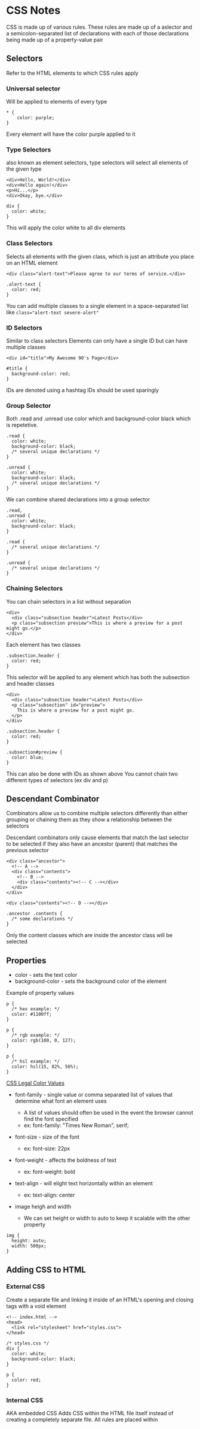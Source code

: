# CSS Notes

CSS is made up of various rules. These rules are made up of a aslector and a semicolon-separated list of declarations with each of those declarations being made up of a property-value pair

## Selectors
Refer to the HTML elements to which CSS rules apply

### Universal selector
Will be applied to elements of every type
```
* {
    color: purple;
}
```
Every element will have the color purple applied to it

### Type Selectors 
also known as element selectors, type selectors will select all elements of the given type

```
<div>Hello, World!</div>
<div>Hello again!</div>
<p>Hi...</p>
<div>Okay, bye.</div>

div {
  color: white;
}
```
This will apply the color white to all div elements

### Class Selectors
Selects all elements with the given class, which is just an attribute you place on an HTML element

```
<div class="alert-text">Please agree to our terms of service.</div>

.alert-text {
  color: red;
}
```

You can add multiple classes to a single element in a space-separated list like
```class="alert-text severe-alert"```

### ID Selectors
Similar to class selectors
Elements can only have a single ID but can have multiple classes
```
<div id="title">My Awesome 90's Page</div>

#title {
  background-color: red;
}
```
IDs are denoted using a hashtag
IDs should be used sparingly

### Group Selector
Both .read and .unread use color which and background-color black which is repetetive. 
```
.read {
  color: white;
  background-color: black;
  /* several unique declarations */
}

.unread {
  color: white;
  background-color: black;
  /* several unique declarations */
}
```
We can combine shared declarations into a group selector
```
.read,
.unread {
  color: white;
  background-color: black;
}

.read {
  /* several unique declarations */
}

.unread {
  /* several unique declarations */
}
```
### Chaining Selectors
You can chain selectors in a list without separation
```
<div>
  <div class="subsection header">Latest Posts</div>
  <p class="subsection preview">This is where a preview for a post might go.</p>
</div>
```
Each element has two classes
```
.subsection.header {
  color: red;
}
```
This selector will be applied to any element which has both the subsection and header classes

```
<div>
  <div class="subsection header">Latest Posts</div>
  <p class="subsection" id="preview">
    This is where a preview for a post might go.
  </p>
</div>

.subsection.header {
  color: red;
}

.subsection#preview {
  color: blue;
}
```
This can also be done with IDs as shown above
You cannot chain two different types of selectors (ex div and p)

## Descendant Combinator
Combinators allow us to combine multiple selectors differently than either grouping or chaining them as they show a relationship between the selectors

Descendant combinators only cause elements that match the last selector to be selected if they also have an ancestor (parent) that matches the previous selector
```
<div class="ancestor">
  <!-- A -->
  <div class="contents">
    <!-- B -->
    <div class="contents"><!-- C --></div>
  </div>
</div>

<div class="contents"><!-- D --></div>

.ancestor .contents {
  /* some declarations */
}
```
Only the content classes which are inside the ancestor class will be selected

## Properties

* color - sets the text color
* background-color - sets the background color of the element

Example of property values
```
p {
  /* hex example: */
  color: #1100ff;
}

p {
  /* rgb example: */
  color: rgb(100, 0, 127);
}

p {
  /* hsl example: */
  color: hsl(15, 82%, 56%);
}
```
[CSS Legal Color Values](https://www.w3schools.com/cssref/css_colors_legal.php)

* font-family - single value or comma separated list of values that determine what font an element uses
  * A list of values should often be used in the event the browser cannot find the font specified
  * ex: font-family: "Times New Roman", serif;

* font-size - size of the font
  * ex: font-size: 22px

* font-weight - affects the boldness of text
  * ex: font-weight: bold

* text-align - will elight text horizontally within an element
  * ex: text-align: center

* image heigh and width
  * We can set height or width to auto to keep it scalable with the other property
```
img {
  height: auto;
  width: 500px;
}
```
## Adding CSS to HTML

### External CSS
Create a separate file and linking it inside of an HTML's opening and closing <head> tags with a void <link> element
```
<!-- index.html -->
<head>
  <link rel="stylesheet" href="styles.css">
</head>

/* styles.css */
div {
  color: white;
  background-color: black;
}

p {
  color: red;
}
```
### Internal CSS
AKA embedded CSS
Adds CSS within the HTML file itself instead of creating a completely separate file. All rules are placed within <style> elements inside of the <head> element

Useful for making a single page different

### Inline CSS
Adds styles directly to HTML elements but isn't recommended
```
<body>
  <div style="color: white; background-color: black;">...</div>
</body>

## The Cascade of CSS
Browsers have default styles which can explain unaccounted for or unintentional results on our webpages.

The 'cascade' is what determines which rules actually get applied to our HTML. There are different factors that the cascade uses to determine this. 

### Specify
A CSS declaration that is more specific will take precedence over less specific ones. Inline styles have the highest specificity compared to selectors while each type of selector has its own specificity level that contributes to how specific a declaration is.

** Hierarchy of cascade **
1. ID selectors (most specific selector)
2. Class selectors
3. Type selectors
4. Anything else

Example:

```
<!-- index.html -->

<div class="main">
  <div class="list subsection">Red text</div>
</div>
```

```
/* rule 1 */
.subsection {
  color: blue;
}

/* rule 2 */
.main .list {
  color: red;
}
```

The div element will end up having red text since rule 2 will be applied. It will be applied as the presence of multiple classes makes it more specific.

```
<!-- index.html -->

<div class="main">
  <div class="list" id="subsection">Blue text</div>
</div>
```

```
/* rule 1 */
#subsection {
  color: blue;
}

/* rule 2 */
.main .list {
  color: red;
}
```

In this case rule 1 will be applied since the ID takes precedence over the class.

```
<!-- index.html -->

<div class="main">
  <div class="list" id="subsection">Red text on yellow background</div>
</div>
```

```
#subsection {
  background-color: yellow;
  color: blue;
}

/* rule 2 */
.main #subsection {
 color: red;
}
```

The red text gets applied since rule 2 contains an ID selector as well as a class selector which makes it more specific.

```
/* rule 1 */
.class.second-class {
  font-size: 12px;
}

/* rule 2 */
.class .second-class {
  font-size: 24px;
}
```
Both rules have the same specificty.

```
/* rule 1 */
.class.second-class {
  font-size: 12px;
}

/* rule 2 */
.class > .second-class {
  font-size: 24px;
}
```
Both rules have the same specificity. The '>' does not add to the specificity.

### Inheritance
CSS properties which are inherited by an elements descendants. Targetting an element directly will always override inheritance. 

```
<!-- index.html -->

<div id="parent">
  <div class="child"></div>
</div>
```

```
/* styles.css */

#parent {
  color: red;
}

.child {
  color: blue;
}
```
The child element will have the color blue since its being specifically targetted. Red from the parent is inherited.

### Rule Order
When there are 'ties' or conflicts, the last defined rule will be applied.

```
/* styles.css */

.alert {
  color: red;
}

.warning {
  color: yellow;
}
```
If an element has both alert and warning classes, the warning class will be applied since it was defined after the alert class.

## Inspecting CSS and HTML

### Inspector
You can right-click any element of a webpage and click "Inspect" or press F12

### Inspecting Elements
Elements panel shows the HTML breakdown of the current page
When an element is selected, the styles tab will show the styles applied to the selected element.

### Testing styles in the inspector
The Styles panel allows you to edit styles directly in the browser. This is helpful for testing out certain styles without editing the source code.

## The Box Model
Being able to place elements in the correct location is the most important part of web design.
Every single thing on a webpage is a rectangular box. These boxes can have other boxes in them and can sit alongside one another.
You can get an idea of the boundaries of the rectangles by using the following selector:
```
* {
  outline: 2px solid red;
}
```
How to manipulate the boxes:
* padding: increases the space between the border of a box and the content of the box
* border: adds space between the margin and the padding
* margin: increases the space between the borders of a box and the borders of adjacent boxes
  * Separates items from each other

## Learn CSS Box Model in 8 Minutes Video
https://www.youtube.com/watch?v=rIO5326FgPE&ab_channel=WebDevSimplified

One of the best ways to alter the size of your box is through padding.
Using the inspector in chrome you can see the padding, border and margin of elements
box-sizing
- Defines how the size of an element is determined
- Setting to border-box means that an elements size as set by height and width will include padding and border.
Margin is not included in the size of an element

### box-sizing: border-box video
https://www.youtube.com/watch?v=HdZHcFWcAd8

box-sizing options
- border-box
  - Set size includes border and padding
- content-box
  - Padding and border get added to the set size

Typically border-box is used because its easier to estimate the size of the element

### MDN - The Box Model
https://developer.mozilla.org/en-US/docs/Learn_web_development/Core/Styling_basics/Box_model

## Block and inline boxes
https://www.theodinproject.com/lessons/foundations-block-and-inline

Block boxes and inline boxes
- The type refers to how the box behaves in terms of page flow and in relation to other boxes on the page
Boxes have an inner display type and an outer display type
Display types can be set using the [display](https://developer.mozilla.org/en-US/docs/Web/CSS/display) property
Block display value:
  - The box will not break onto a new line
  - The width and height properties are respected
  - Padding, margin and border will cause other elements to be pushed away from the box
  - If width is not specified, the box will extend in the inline direction to fill the pace available in its container. 
  - HTML elements such as ```<p>``` and ```<h1>``` use block as default

### Block vs inline
Most of the elements I've learned about thus far as block elements
- ```display: block```
- Elements will appear on the page stacked ontop of one another

Inline elements on the other hand, will exist within the line which they are placed
- Ex: ```<a>```
  - Links will appear in the middle of the paragraph in which they are defined
- Padding and margin behave differently on inline elements. Typically you want to put extra padding or margin on inline elements.

Inline-block elements behave like inline elements with block padding and margin
- ```display: inline-block```

### Divs and Spans
Div and Span elements allow us to position elements correctly on a page

Div is a block-level element
- Used as a container to group other elements
- Allows us to divide the page into blocks and apply styling to blocks

```
<div class="introduction">
   <h2>Introduction</h2>
</div>

<div class="main-content">
   <h2>Main Content</h2>
</div>

<div class="contact-us">
   <h2>Contact Us</h2>
</div>
```

Span is an inline-level element by default.
- Groups text content and inline HTML

```
<p>
  Lorem ipsum dolor sit amet, consectetur adipiscing elit, sed do
  eiusmod tempor incididunt ut labore et dolore magna aliqua. Ut enim ad
  minim veniam, <span class="highlight">quis nostrud <a href="https://www.dictionary.com/browse/exercitation">exercitation</a>
  ullamco laboris</span> nisi ut aliquip ex ea commodo consequat.   
</p>
```

### Additional Resources
https://developer.mozilla.org/en-US/docs/Learn_web_development/Core/CSS_layout/Introduction
https://www.w3schools.com/html/html_blocks.asp
https://www.digitalocean.com/community/tutorials/css-display-inline-vs-inline-block

## Flexbox
https://www.theodinproject.com/lessons/foundations-introduction-to-flexbox

[History of flexbox](https://medium.com/@BennyOgidan/history-of-css-grid-and-css-flexbox-658ae6cfe6d2)

The use of browser developer tools are crucial for learning about flexbox.

Flexbox is a way to arrange items into rows or columns. These items will flex based on rules you can define.

flexbox/example_1.html
- Uncommenting the commented out flex elements changes the elements from being displayed vertically to horizontally
  display: flex;
  flex: 1; 

Resizing the window makes the elements 'flex' or stretch and squash with the size of the window.

### Flex containers and flex items
A flex continer is any element that has a ```display: flex``` attribute. 
A flex item is any element that lives directly inside of a flex container. 
Any item can be both a flex container and a flex item. 
An item can be granted ```display: flex``` which allows its children to be handled in a flex box.

### Additional Resources
#### Interneting is hard
https://internetingishard.netlify.app/html-and-css/flexbox/index.html

flex containers group a bunch of flex items together and define how they're positioned
Any element which is a direct child of a flex container is an "item".

```justify-content: center```
- This will center the content (horizontal position)

A flex container
- Any item which has a child
- The positioning of the child elements is determined by the container

##### Grouping flex items
Flex containers only position their items (i.e one level deep). They don't have any visibility into their grandchildren.

##### Cross Axis (Vertical) Alignment
Just as justify-content aligns items horizontally, align-items aligns then vertically

#### Learn Flexbox CSS in 8 minutes
https://www.youtube.com/watch?v=phWxA89Dy94

## Growing and Shrinking
https://www.theodinproject.com/lessons/foundations-growing-and-shrinking

### The flex shorthand
the flex declaration is actually shorthand for 3 properties
* flex-grow
* flex-shrink
* flex-basis

```flex: 1``` is equal to saying:
```flex-grow: 1```
```flex-shrink: 1```
```flex-basis: 0```
flex is often defined with only one value which means its only applying to flex-grow. So ```flex: 1``` is shorthand for ```flex: 1 1 0```

### Flex-grow
single number as its vlaue
"Grow this amount for each div inside our container"

In example_3.html you can see that the second container is twice the size as containers 1 and 3.

### Flex-shrink
similar to flex-grow but sets the shrink factor.This is only applied if the size of all flex items is larger then their parent container.

In example_4.html if you resize the window you can see that items 1 and 3 resize around item 2.

### Flex-basis
Sets the initial size of a flex item so any growing or shrinking starts from that baseline size.

Use ```flex-shrink: auto``` to check for an items set width, otherwise it will be ignored.

### Flex auto
When auto is defined as a flex keyword its the equivalent of setting 
```flex-grow: 1```
```flex-shrink: 1```
```flex-basis: auto```

### Additional resources:
https://developer.mozilla.org/en-US/docs/Web/CSS/flex

## Axes
https://www.theodinproject.com/lessons/foundations-axes

How can items within a flex-container be controlled using a ```flex-direction``` property.

### Axes
default direction of a container is horizontal (row) but you can change the direction to veritcal (column). This is specified via ```flex-direction: column```

There are two axis, the main axis and the cross axis.

Flex-basis will refer to height instead of width when flex-direction is set to column.

### Additional Resources
Flexbox visual cheat sheet: https://flexbox.malven.co/

## Alignment

